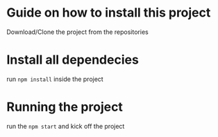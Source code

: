 # Guide on how to install this project

Download/Clone the project from the repositories

# Install all dependecies

run `npm install` inside the project

# Running the project
run the `npm start` and kick off the project


